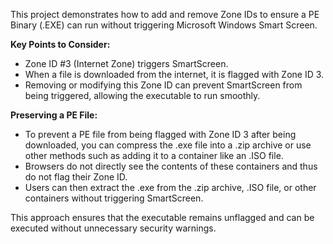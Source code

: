 This project demonstrates how to add and remove Zone IDs to ensure a PE Binary (.EXE) can run without triggering Microsoft Windows Smart Screen.

**Key Points to Consider:**
- Zone ID #3 (Internet Zone) triggers SmartScreen.
- When a file is downloaded from the internet, it is flagged with Zone ID 3.
- Removing or modifying this Zone ID can prevent SmartScreen from being triggered, allowing the executable to run smoothly.

**Preserving a PE File:**
- To prevent a PE file from being flagged with Zone ID 3 after being downloaded, you can compress the .exe file into a .zip archive or use other methods such as adding it to a container like an .ISO file.
- Browsers do not directly see the contents of these containers and thus do not flag their Zone ID.
- Users can then extract the .exe from the .zip archive, .ISO file, or other containers without triggering SmartScreen.

This approach ensures that the executable remains unflagged and can be executed without unnecessary security warnings.
